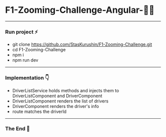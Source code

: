 # F1-Zooming-Challenge-Angular-:monkey::checkered_flag:
------------
### Run project :zap:
* git clone https://github.com/StasKurushin/F1-Zooming-Challenge.git
* cd F1-Zooming-Challenge
* npm i
* npm run dev
-------------
### Implementation :point_down:

* DriverListService holds methods and injects them to DriverListComponent and DriverComponent
* DriverListComponent renders the list of drivers
* DriverComponent renders the driver's info
* route matches the driverId
---------------------
### The End :clap:
